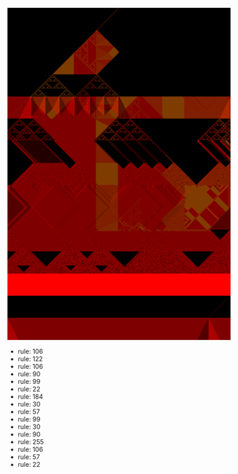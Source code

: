 ![photo](./output.png) 
 * rule: 106
* rule: 122
* rule: 106
* rule: 90
* rule: 99
* rule: 22
* rule: 184
* rule: 30
* rule: 57
* rule: 99
* rule: 30
* rule: 90
* rule: 255
* rule: 106
* rule: 57
* rule: 22
